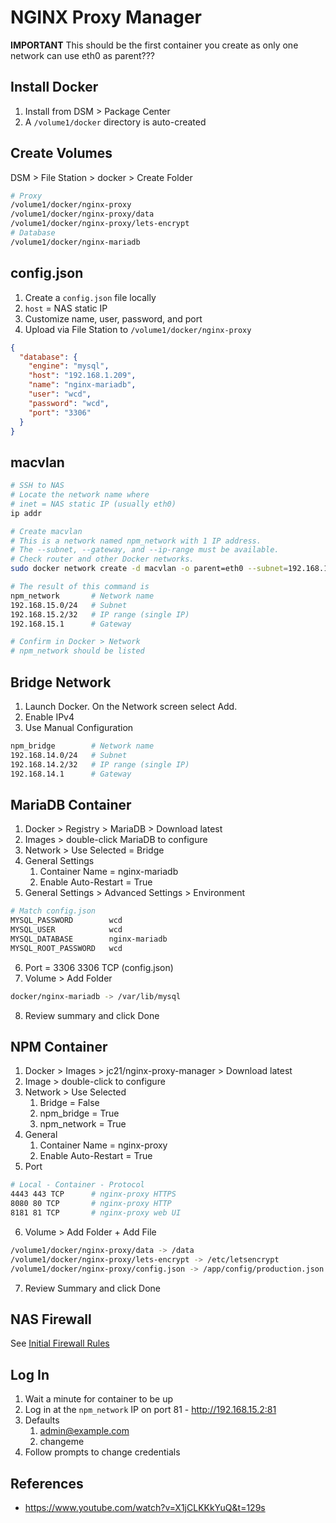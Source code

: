 # NGINX Proxy Manager

**IMPORTANT** This should be the first container you create as only one network can use eth0 as parent???

## Install Docker

1. Install from DSM > Package Center
2. A `/volume1/docker` directory is auto-created


## Create Volumes

DSM > File Station > docker > Create Folder

```bash
# Proxy
/volume1/docker/nginx-proxy
/volume1/docker/nginx-proxy/data
/volume1/docker/nginx-proxy/lets-encrypt
# Database
/volume1/docker/nginx-mariadb
```

## config.json

1. Create a `config.json` file locally
2. `host` = NAS static IP
3. Customize name, user, password, and port
4. Upload via File Station to `/volume1/docker/nginx-proxy`

```json
{
  "database": {
    "engine": "mysql",
    "host": "192.168.1.209",
    "name": "nginx-mariadb",
    "user": "wcd",
    "password": "wcd",
    "port": "3306"
  }
}
```

## macvlan 

```bash
# SSH to NAS
# Locate the network name where
# inet = NAS static IP (usually eth0)
ip addr

# Create macvlan
# This is a network named npm_network with 1 IP address.
# The --subnet, --gateway, and --ip-range must be available.
# Check router and other Docker networks.
sudo docker network create -d macvlan -o parent=eth0 --subnet=192.168.15.0/24 --gateway=192.168.15.1 --ip-range=192.168.15.2/32 npm_network

# The result of this command is
npm_network       # Network name
192.168.15.0/24   # Subnet
192.168.15.2/32   # IP range (single IP)
192.168.15.1      # Gateway

# Confirm in Docker > Network
# npm_network should be listed
```

## Bridge Network

1. Launch Docker. On the Network screen select Add.
2. Enable IPv4
3. Use Manual Configuration

```bash
npm_bridge        # Network name
192.168.14.0/24   # Subnet
192.168.14.2/32   # IP range (single IP)
192.168.14.1      # Gateway
```

## MariaDB Container

1. Docker > Registry > MariaDB > Download latest
2. Images > double-click MariaDB to configure
3. Network > Use Selected = Bridge
4. General Settings
   1. Container Name = nginx-mariadb
   2. Enable Auto-Restart = True
5. General Settings > Advanced Settings > Environment
   
```bash
# Match config.json
MYSQL_PASSWORD        wcd
MYSQL_USER            wcd
MYSQL_DATABASE        nginx-mariadb
MYSQL_ROOT_PASSWORD   wcd
```
6. Port = 3306 3306 TCP (config.json)
7. Volume > Add Folder

```bash
docker/nginx-mariadb -> /var/lib/mysql
```
8. Review summary and click Done


## NPM Container

1. Docker > Images > jc21/nginx-proxy-manager > Download latest
2. Image > double-click to configure
3. Network > Use Selected
   1. Bridge = False
   2. npm_bridge = True
   3. npm_network = True
4. General 
   1. Container Name = nginx-proxy
   2. Enable Auto-Restart = True
5. Port
   
```bash
# Local - Container - Protocol
4443 443 TCP      # nginx-proxy HTTPS
8080 80 TCP       # nginx-proxy HTTP
8181 81 TCP       # nginx-proxy web UI
```
6. Volume > Add Folder + Add File
   
```bash
/volume1/docker/nginx-proxy/data -> /data
/volume1/docker/nginx-proxy/lets-encrypt -> /etc/letsencrypt
/volume1/docker/nginx-proxy/config.json -> /app/config/production.json
```
7.  Review Summary and click Done


## NAS Firewall

See [Initial Firewall Rules](network.md/#initial-firewall-rules)


## Log In

1. Wait a minute for container to be up
2. Log in at the `npm_network` IP on port 81 - http://192.168.15.2:81
3. Defaults 
   1. admin@example.com
   2. changeme
4. Follow prompts to change credentials


## References

* https://www.youtube.com/watch?v=X1jCLKKkYuQ&t=129s

